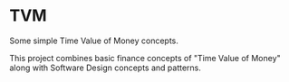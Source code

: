 # TVM
Some simple Time Value of Money concepts.

This project combines basic finance concepts of "Time Value of Money" along with Software Design concepts and patterns.
